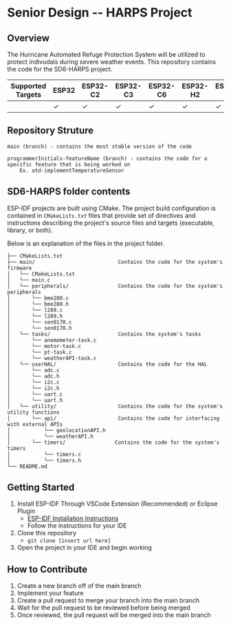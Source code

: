 # Senior Design -- HARPS Project

## Overview
The Hurricane Automated Refuge Protection System will be utilized to protect indivudals during severe weather events. This repository contains the code for the SD6-HARPS project.

| Supported Targets |   ESP32   | ESP32-C2 | ESP32-C3 | ESP32-C6 | ESP32-H2 | ESP32-S2 | ESP32-S3 |
| ----------------- | --------- | -------- | -------- | -------- | -------- | -------- | -------- |
|                   |  &#10003; | &#10003; | &#10003; | &#10003; | &#10003; | &#10003; | &#10003; |

## Repository Struture
```
main (branch) - contains the most stable version of the code

programmerInitials-featureName (branch) - contains the code for a specific feature that is being worked on
    Ex. atd-implementTemperatureSensor
```

## SD6-HARPS folder contents

ESP-IDF projects are built using CMake. The project build configuration is contained in `CMakeLists.txt`
files that provide set of directives and instructions describing the project's source files and targets
(executable, library, or both). 

Below is an explanation of the files in the project folder.

```
├── CMakeLists.txt
├── main/                           Contains the code for the system's firmware
│   └── CMakeLists.txt
│   └── main.c
│   └── peripherals/                Contains the code for the system's peripherals
│       └── bme280.c
│       └── bme280.h
│       └── l289.c
│       └── l289.h
│       └── sen0170.c
│       └── sen0170.h
│   └── tasks/                      Contains the system's tasks
│       └── anemometer-task.c
│       └── motor-task.c
│       └── pt-task.c
│       └── weatherAPI-task.c
│   └── userHAL/                    Contains the code for the HAL
│       └── adc.c
│       └── adc.h
│       └── i2c.c
│       └── i2c.h
│       └── uart.c
│       └── uart.h
│   └── utility/                    Contains the code for the system's utility functions
│       └── api/                    Contains the code for interfacing with external APIs
│           └── geolocationAPI.h
│           └── weatherAPI.h
│       └── timers/                Contains the code for the system's timers
│           └── timers.c
│           └── timers.h
└── README.md 
```

## Getting Started
1. Install ESP-IDF Through VSCode Extension (Recommended) or Eclipse Plugin
    - [ESP-IDF Installation Instructions](https://docs.espressif.com/projects/esp-idf/en/latest/esp32/get-started/)
    - Follow the instructions for your IDE
2. Clone this repository
    - `git clone [insert url here]`
3. Open the project in your IDE and begin working


## How to Contribute
1. Create a new branch off of the main branch
2. Implement your feature
3. Create a pull request to merge your branch into the main branch
4. Wait for the pull request to be reviewed before being merged
5. Once reviewed, the pull request will be merged into the main branch

